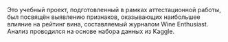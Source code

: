 Это учебный проект, подготовленный в рамках аттестационной работы, был посвящён выявлению признаков, оказывающих наибольшее влияние на рейтинг вина, составляемый журналом Wine Enthusiast. Анализ проводился на основе набора данных из Kaggle.
